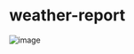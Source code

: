 # weather-report
![image](https://github.com/user-attachments/assets/70f9f312-999f-4326-8e37-3c7bc557d8ba)
